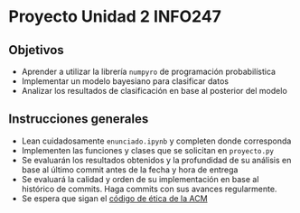 # Proyecto Unidad 2 INFO247

## Objetivos

- Aprender a utilizar la librería `numpyro` de programación probabilística
- Implementar un modelo bayesiano para clasificar datos
- Analizar los resultados de clasificación en base al posterior del modelo

## Instrucciones generales

- Lean cuidadosamente `enunciado.ipynb` y completen donde corresponda
- Implementen las funciones y clases que se solicitan en `proyecto.py`
- Se evaluarán los resultados obtenidos y la profundidad de su análisis en base al último commit antes de la fecha y hora de entrega
- Se evaluará la calidad y orden de su implementación en base al histórico de commits. Haga commits con sus avances regularmente. 
- Se espera que sigan el [código de ética de la ACM](https://www.acm.org/code-of-ethics)

